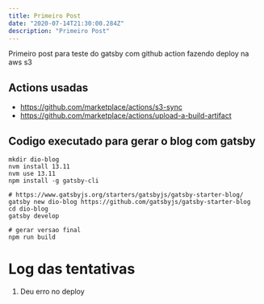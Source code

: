 ```yaml
---
title: Primeiro Post
date: "2020-07-14T21:30:00.284Z"
description: "Primeiro Post"
---
```


Primeiro post para teste do gatsby com github action fazendo deploy na aws s3

## Actions usadas
 - https://github.com/marketplace/actions/s3-sync
 - https://github.com/marketplace/actions/upload-a-build-artifact


## Codigo executado para gerar o blog com gatsby

```shell
mkdir dio-blog
nvm install 13.11
nvm use 13.11
npm install -g gatsby-cli 

# https://www.gatsbyjs.org/starters/gatsbyjs/gatsby-starter-blog/
gatsby new dio-blog https://github.com/gatsbyjs/gatsby-starter-blog
cd dio-blog
gatsby develop

# gerar versao final
npm run build
```

# Log das tentativas

1. Deu erro no deploy
